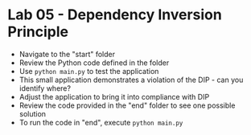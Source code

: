 # Lab 05 - Dependency Inversion Principle

* Navigate to the "start" folder
* Review the Python code defined in the folder
* Use `python main.py` to test the application
* This small application demonstrates a violation of the DIP - can you identify where?
* Adjust the application to bring it into compliance with DIP
* Review the code provided in the "end" folder to see one possible solution
* To run the code in "end", execute `python main.py`
